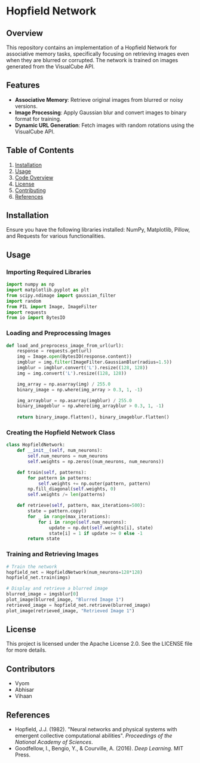 # Hopfield Network

## Overview

This repository contains an implementation of a Hopfield Network for associative memory tasks, specifically focusing on retrieving images even when they are blurred or corrupted. The network is trained on images generated from the VisualCube API.

## Features

- **Associative Memory**: Retrieve original images from blurred or noisy versions.
- **Image Processing**: Apply Gaussian blur and convert images to binary format for training.
- **Dynamic URL Generation**: Fetch images with random rotations using the VisualCube API.

## Table of Contents

1. [Installation](#installation)
2. [Usage](#usage)
3. [Code Overview](#code-overview)
4. [License](#license)
5. [Contributing](#contributing)
6. [References](#references)

## Installation

Ensure you have the following libraries installed: NumPy, Matplotlib, Pillow, and Requests for various functionalities.

## Usage

### Importing Required Libraries

```python
import numpy as np
import matplotlib.pyplot as plt
from scipy.ndimage import gaussian_filter
import random
from PIL import Image, ImageFilter
import requests
from io import BytesIO
```

### Loading and Preprocessing Images

```python
def load_and_preprocess_image_from_url(url):
    response = requests.get(url)
    img = Image.open(BytesIO(response.content))
    imgblur = img.filter(ImageFilter.GaussianBlur(radius=1.5))
    imgblur = imgblur.convert('L').resize((128, 128))
    img = img.convert('L').resize((128, 128))

    img_array = np.asarray(img) / 255.0
    binary_image = np.where(img_array > 0.3, 1, -1)

    img_arrayblur = np.asarray(imgblur) / 255.0
    binary_imageblur = np.where(img_arrayblur > 0.3, 1, -1)
    
    return binary_image.flatten(), binary_imageblur.flatten()
```

### Creating the Hopfield Network Class

```python
class HopfieldNetwork:
    def __init__(self, num_neurons):
        self.num_neurons = num_neurons
        self.weights = np.zeros((num_neurons, num_neurons))

    def train(self, patterns):
        for pattern in patterns:
            self.weights += np.outer(pattern, pattern)
        np.fill_diagonal(self.weights, 0)
        self.weights /= len(patterns)

    def retrieve(self, pattern, max_iterations=500):
        state = pattern.copy()
        for _ in range(max_iterations):
            for i in range(self.num_neurons):
                update = np.dot(self.weights[i], state)
                state[i] = 1 if update >= 0 else -1
        return state
```

### Training and Retrieving Images

```python
# Train the network
hopfield_net = HopfieldNetwork(num_neurons=128*128)
hopfield_net.train(imgs)

# Display and retrieve a blurred image
blurred_image = imgsblur[0]
plot_image(blurred_image, "Blurred Image 1")
retrieved_image = hopfield_net.retrieve(blurred_image)
plot_image(retrieved_image, "Retrieved Image 1")
```

## License

This project is licensed under the Apache License 2.0. See the LICENSE file for more details.

## Contributors

- Vyom
- Abhisar
- Vihaan

## References

- Hopfield, J.J. (1982). "Neural networks and physical systems with emergent collective computational abilities". *Proceedings of the National Academy of Sciences*.
- Goodfellow, I., Bengio, Y., & Courville, A. (2016). *Deep Learning*. MIT Press.
